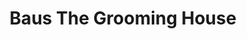 ---
title: "Baus The Grooming House"
url: /birmingham/baus-the-grooming-house/
shop: hairdresser
---